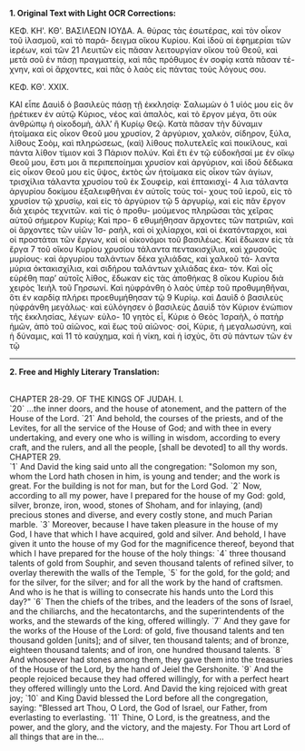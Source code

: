 **1. Original Text with Light OCR Corrections:**

ΚΕΦ. ΚΗ'. ΚΘ'. ΒΑΣΙΛΕΩΝ ΙΟΥΔΑ. Α.
θύρας τὰς ἐσωτέρας, καὶ τὸν οἶκον τοῦ ἱλασμοῦ, καὶ τὸ παρά-
δειγμα οἴκου Κυρίου. Καὶ ἰδοὺ αἱ ἐφημερίαι τῶν ἱερέων, καὶ τῶν 21
Λευιτῶν εἰς πᾶσαν λειτουργίαν οἴκου τοῦ Θεοῦ, καὶ μετὰ σοῦ ἐν
πάσῃ πραγματείᾳ, καὶ πᾶς πρόθυμος ἐν σοφίᾳ κατὰ πᾶσαν τέ-
χνην, καὶ οἱ ἄρχοντες, καὶ πᾶς ὁ λαὸς εἰς πάντας τοὺς λόγους σου.

ΚΕΦ. ΚΘ'. ΧΧΙΧ.

ΚΑΙ εἶπε Δαυὶδ ὁ βασιλεὺς πάσῃ τῇ ἐκκλησίᾳ· Σαλωμὼν ὁ 1
υἱός μου εἰς ὃν ᾑρέτικεν ἐν αὐτῷ Κύριος, νέος καὶ ἁπαλὸς, καὶ τὸ
ἔργον μέγα, ὅτι οὐκ ἀνθρώπῳ ἡ οἰκοδομὴ, ἀλλ’ ἢ Κυρίῳ Θεῷ.
Κατὰ πᾶσαν τὴν δύναμιν ἡτοίμακα εἰς οἶκον Θεοῦ μου χρυσίον, 2
ἀργύριον, χαλκὸν, σίδηρον, ξύλα, λίθους Σοὸμ, καὶ πληρώσεως,
(καὶ) λίθους πολυτελεῖς καὶ ποικίλους, καὶ πάντα λίθον τίμιον καὶ 3
Πάριον πολύν. Καὶ ἔτι ἐν τῷ εὐδοκῆσαί με ἐν οἴκῳ Θεοῦ μου,
ἔστι μοι ἃ περιπεποίημαι χρυσίον καὶ ἀργύριον, καὶ ἰδοὺ δέδωκα
εἰς οἶκον Θεοῦ μου εἰς ὕψος, ἐκτὸς ὧν ἡτοίμακα εἰς οἶκον τῶν
ἁγίων, τρισχίλια τάλαντα χρυσίου τοῦ ἐκ Σουφεὶρ, καὶ ἑπτακισχί- 4
λια τάλαντα ἀργυρίου δοκίμου ἐξαλειφθῆναι ἐν αὐτοῖς τοὺς τοί-
χους τοῦ ἱεροῦ, εἰς τὸ χρυσίον τῷ χρυσίῳ, καὶ εἰς τὸ ἀργύριον τῷ 5
ἀργυρίῳ, καὶ εἰς πᾶν ἔργον διὰ χειρὸς τεχνιτῶν. καὶ τίς ὁ προθυ-
μούμενος πληρῶσαι τὰς χεῖρας αὑτοῦ σήμερον Κυρίῳ; Καὶ προ- 6
εθυμήθησαν ἄρχοντες τῶν πατριῶν, καὶ οἱ ἄρχοντες τῶν υἱῶν Ἰσ-
ραὴλ, καὶ οἱ χιλίαρχοι, καὶ οἱ ἑκατόνταρχοι, καὶ οἱ προστάται τῶν
ἔργων, καὶ οἱ οἰκονόμοι τοῦ βασιλέως. Καὶ ἔδωκαν εἰς τὰ ἔργα 7
τοῦ οἴκου Κυρίου χρυσίου τάλαντα πεντακισχίλια, καὶ χρυσοῦς
μυρίους· καὶ ἀργυρίου ταλάντων δέκα χιλιάδας, καὶ χαλκοῦ τά-
λαντα μύρια ὀκτακισχίλια, καὶ σιδήρου ταλάντων χιλιάδας ἑκα-
τόν. Καὶ οἷς εὑρέθη παρ’ αὐτοῖς λίθος, ἔδωκαν εἰς τὰς ἀποθήκας 8
οἴκου Κυρίου διὰ χειρὸς Ἰειὴλ τοῦ Γηρσωνί. Καὶ ηὐφράνθη ὁ λαὸς
ὑπὲρ τοῦ προθυμηθῆναι, ὅτι ἐν καρδίᾳ πλήρει προεθυμήθησαν τῷ 9
Κυρίῳ. καὶ Δαυὶδ ὁ βασιλεὺς ηὐφράνθη μεγάλως· καὶ εὐλόγησεν ὁ
βασιλεὺς Δαυὶδ τὸν Κύριον ἐνώπιον τῆς ἐκκλησίας, λέγων· εὐλο- 10
γητὸς εἶ, Κύριε ὁ Θεὸς Ἰσραὴλ, ὁ πατὴρ ἡμῶν, ἀπὸ τοῦ αἰῶνος,
καὶ ἕως τοῦ αἰῶνος· σοί, Κύριε, ἡ μεγαλωσύνη, καὶ ἡ δύναμις, καὶ 11
τὸ καύχημα, καὶ ἡ νίκη, καὶ ἡ ἰσχὺς, ὅτι σὺ πάντων τῶν ἐν τῷ

---

**2. Free and Highly Literary Translation:**

<br>
CHAPTER 28-29. OF THE KINGS OF JUDAH. I.
<br>
`20` ...the inner doors, and the house of atonement,
    and the pattern of the House of the Lord.
`21` And behold, the courses of the priests,
    and of the Levites, for all the service of the House of God;
    and with thee in every undertaking,
    and every one who is willing in wisdom,
    according to every craft,
    and the rulers, and all the people,
    [shall be devoted] to all thy words.

<br>
CHAPTER 29.
<br>
`1` And David the king said unto all the congregation:
    "Solomon my son, whom the Lord hath chosen in him,
    is young and tender; and the work is great.
    For the building is not for man, but for the Lord God.
`2` Now, according to all my power,
    have I prepared for the house of my God:
    gold, silver, bronze, iron, wood,
    stones of Shoham, and for inlaying,
    (and) precious stones and diverse,
    and every costly stone,
    and much Parian marble.
`3` Moreover, because I have taken pleasure
    in the house of my God,
    I have that which I have acquired, gold and silver.
    And behold, I have given it unto the house of my God
    for the magnificence thereof,
    beyond that which I have prepared for the house of the holy things:
`4` three thousand talents of gold from Souphir,
    and seven thousand talents of refined silver,
    to overlay therewith the walls of the Temple,
`5` for the gold, for the gold;
    and for the silver, for the silver;
    and for all the work by the hand of craftsmen.
    And who is he that is willing to consecrate his hands
    unto the Lord this day?"
`6` Then the chiefs of the tribes,
    and the leaders of the sons of Israel,
    and the chiliarchs, and the hecatontarchs,
    and the superintendents of the works,
    and the stewards of the king, offered willingly.
`7` And they gave for the works of the House of the Lord:
    of gold, five thousand talents and ten thousand golden [units];
    and of silver, ten thousand talents;
    and of bronze, eighteen thousand talents;
    and of iron, one hundred thousand talents.
`8` And whosoever had stones among them,
    they gave them into the treasuries of the House of the Lord,
    by the hand of Jeiel the Gershonite.
`9` And the people rejoiced because they had offered willingly,
    for with a perfect heart they offered willingly unto the Lord.
    And David the king rejoiced with great joy;
`10` and King David blessed the Lord before all the congregation, saying:
    "Blessed art Thou, O Lord, the God of Israel, our Father,
    from everlasting to everlasting.
`11` Thine, O Lord, is the greatness, and the power,
    and the glory, and the victory, and the majesty.
    For Thou art Lord of all things that are in the...
